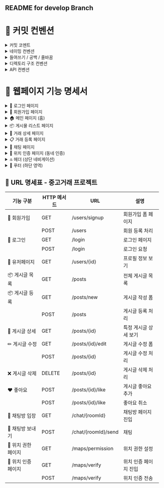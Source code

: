 ## README for develop Branch

# 📝 커밋 컨벤션
<details>
<summary>커밋 코멘트</summary>
파일 추가 : add<br>
파일 수정 : modify <br>
파일 삭제 : delete <br>
버그수정 : fix <br>

---
</details>
<details>
<summary>네이밍 컨벤션</summary>

| 항목 | 예시 | 규칙 |
|------|------|------|
| 클래스 | `UserServiceImpl` | UpperCamelCase |
| 메서드 | `findById()` | lowerCamelCase |
| 변수 | `userName`, `postCount` | lowerCamelCase |
| 상수 | `MAX_SIZE`, `DEFAULT_TIMEOUT` | UPPER_SNAKE_CASE |

---
</details>
<details>
<summary>들여쓰기 / 공백 / 줄바꿈</summary>

- 들여쓰기: 공백 4칸<br>
- 연산자 앞뒤 공백: `=`, `+`, `==`, `&&` 등<br>
- 메서드 간 1줄 공백<br>
- 중괄호 `{}`는 한 줄 아래 (기본 Java 스타일)<br>

---
</details>
<details>
  <summary>디렉토리 구조 컨벤션</summary>

  ```
com.projectname
├── config
├── controller
├── dto
├── entity
├── repository
├── service
└── util
```

---
</details>
<details>
  <summary>API 컨벤션</summary>


| 항목 | 예시 |
|------|------|
| URI 규칙 | `/api/posts`, `/user-profile` (하이픈 소문자) |
| 응답 객체 | `ResponseEntity`로 래핑하여 반환 |
| DTO 역할 | 순수 데이터 전달용 (비즈니스 로직 X) |

---
</details>


# 📄 웹페이지 기능 명세서
<details>
<summary>🔐 로그인 페이지</summary>

#### 📌 필요 정보
- `id`, `username`, `password`, `address`, `provider`  
  → 유저 식별 및 로그인 처리용  
  → `address`는 동네 인증 여부 판단용
- 유저 입력값 (ID/비밀번호)
---

#### ⚙️ 기능
- 일반 로그인 (Spring Security 기반)
- **Google 소셜 로그인 (OAuth2)**
- 세션 설정 (로그인 상태 유지)
- 로그인 성공 시 유저의 동네 인증 여부 확인  
  → **동네 주소가 없다면 일부 기능 제한 (예: 게시글 작성 불가)**
- 아이디/비밀번호 검증 및 유효성 검사  
  → 입력값 비었을 경우 or 로그인 실패 시 에러 메시지 출력
---

#### 🔗 연결 페이지
- 헤더의 로그인 버튼 클릭 시 진입
- 게시글 작성 / 채팅 페이지 접근 시 로그인 페이지로 리다이렉트
- 회원가입 링크를 통해 회원가입 페이지로 이동 가능
---

</details>

<details>
<summary>🧾 회원가입 페이지</summary>

#### 📌 필요 정보
- 입력정보: `username`, `password`, `provider` (소셜 여부 포함)
---

#### ⚙️ 기능
- 회원가입 처리 (DB에 유저 정보 저장)
- 회원가입 완료 후 로그인 페이지로 자동 이동 or 이동 버튼 표시
---

</details>

<details>
<summary>🏠 메인 페이지 (홈)</summary>

#### 📌 필요 정보
- 전체 매물 리스트
- 매물별 세부 정보: 위치, 조회 수, 채팅 수 등
---

#### ⚙️ 기능
- 인기 매물 우선 노출 (조회 수 기준 or 기타 알고리즘)
- 인기 매물 → 그리드 카드 형식으로 표시 (이미지 / 제목 / 가격 / 지역)
- "더보기" 버튼 → 전체 중고 거래 페이지로 이동
- 기능별 안내 버튼 → 클릭 시 관련 기능 페이지로 이동
  - 예: 인기 매물 / 중고 거래 / 채팅
- **Google Play / App Store 버튼** → 모바일 앱 다운로드 유도 링크
---

#### 🔗 연결 페이지
- 홈 디렉토리(`/`)
- 헤더 아이콘 버튼
- 인기 매물 카드 클릭 → 개별 상세 페이지로 이동
- 안내 버튼 클릭 → 기능별 페이지로 연결
---

</details>

<details>
<summary>📦 게시물 리스트 페이지</summary>

#### 📌 필요 정보
- 전체 매물 리스트
- 로그인 여부 (로그인 시 → 글쓰기 버튼 노출)
- 각 매물 카드 정보: 이미지, 상품명, 가격, 지역
---

#### ⚙️ 기능
- 플로팅 버튼 (로그인한 유저만 거래 글 작성 가능)
- 매물 리스트 출력 (카드형 UI)
  - 이미지 / 제목 / 가격 / 위치 정보 포함
  - 각 카드 클릭 시 → 상세 페이지로 이동
- 페이지네이션 또는 무한스크롤 (UX 선택)
- 검색 기능
  - 제목 기반 검색 (RequestParam)
  - 장소 기반 검색 (RequestParam)
- 정렬 기능 (선택적 추가)
  - 거리순 / 최신순 / 가격순 등
---

#### 🔗 연결 페이지
- 거래 상세 페이지 (상품 카드 클릭)
- 거래 등록 페이지 (플로팅 버튼 클릭)
---

</details>

<details>
<summary>📄 거래 상세 페이지</summary>

#### 📌 필요 정보
- 게시물 상세 정보
  - `id`, `title`, `description`, `author`, `price`, `isSelled`, `createdAt`, `location`
- 판매자(글쓴이) 정보
- 현재 로그인한 유저 정보
- 페이지 로드 수 / 조회 수
- 댓글 정보 (선택 사항)
- 채팅 기록 정보 (선택 사항)
---

#### ⚙️ 기능
- 선택한 중고 상품의 상세 정보 출력
  - 이미지 / 제목 / 설명 / 가격 / 지역 등
- 현재 로그인 유저와 글쓴이 비교
  - 일치 시: 게시물 **수정**, **삭제** 버튼 노출
    - 수정 버튼 클릭 → 게시물 등록 페이지로 이동 (수정 모드)
- **목록으로 돌아가기** 버튼
- **채팅하기 버튼**
  - 로그인한 유저에게만 노출
  - 클릭 시 상대 유저 ID 포함하여 채팅 페이지로 이동
- 상품이 판매 완료된 경우 → 버튼 비활성화 or 상태 표시
---

#### 🔗 연결 페이지
- 게시물 리스트 페이지(이전)
- 채팅 페이지 (채팅하기 버튼)
- 게시물 등록 페이지 (수정 시)
---

</details>

<details>
<summary>📋 거래 등록 페이지</summary>

#### 📌 필요 정보
- 유저 정보 (작성자)
- 입력값
  - `title` (물건명)
  - `price` (가격)
  - `description` (상세 설명)
  - `img` (상품 사진) → 없을 경우 기본 이미지 처리
  - `address` (거래 지역) → 드롭다운 또는 지도 연동
---

#### ⚙️ 기능
- **폼 입력 기능**
  - 물건명, 가격, 설명, 지역, 사진 등 작성 가능
- **입력값 유효성 검사**
  - 필수 입력 항목 누락 시 등록 불가
  - 예: 제목 또는 가격이 비어 있으면 에러 메시지 표시
- **이미지 처리**
  - 이미지 업로드 기능
  - 업로드 없을 경우 → 기본 이미지(`no-img`) 처리
- **작성 완료 버튼**
  - 입력값 유효성 통과 시 → DB에 저장
  - 작성된 게시글 상세 페이지로 리다이렉트
---

#### 🔗 연결 페이지
- 메인 페이지 → 플로팅 버튼 → 거래 등록 페이지
- 등록 완료 후 → 해당 게시글 상세 페이지로 이동
- 수정 시 → 동일한 폼 재사용, 기존 정보 미리 채워진 상태
---

</details>
<details>
<summary>💬 채팅 페이지</summary>

#### 📌 필요 정보
- 로그인한 유저 정보
- 상대 유저 ID (판매자 or 구매자)
- 게시물 정보 (상품명, 가격, 썸네일 이미지 등)
- 채팅 리스트 (이전 채팅 내역)
- AI API 응답 정보 (챗봇 시나리오)
---

#### ⚙️ 기능
- **실시간 채팅 기능**
  - WebSocket 또는 SSE 방식
  - 메시지 전송/수신 즉시 렌더링
- **AI 챗봇 응답 기능**
  - 자동 메시지 추천 or 시나리오 기반 응답 제공
  - 예: "안녕하세요, 거래 가능하신가요?" 자동 응답
- **안 읽은 메시지 필터링**
  - 미확인 메시지만 보기 기능
  - 읽음 여부 상태 표시
- **최신순 정렬**
  - 최근 메시지가 아래에 표시
- **신뢰도 시스템 (선택 기능)**
  - 메시지 기반 거래 평가 또는 사용자 점수화
- **거래 완료 처리**
  - 거래가 성사되면 버튼 클릭으로 상태 전환
  - 완료된 채팅방 → 게시글 상태도 '판매 완료' 처리
- **거래 상태 표시**
  - 거래 진행 중 / 완료 등의 시각적 표시
---

#### 🔗 연결 페이지
- 거래 상세 페이지 → 채팅하기 버튼 클릭 시 진입
- 목록형 채팅방 → 해당 대화방으로 이동 가능
---
</details>

<details>
  <summary>📍 위치 인증 페이지 (동네 인증)</summary>

#### 📌 필요 정보
- 현재 사용자 위치 (GPS or 브라우저 위치 정보)
- 유저 정보 (DB에 저장된 인증 여부)
- Google Map API를 통한 위치 매핑
---

#### ⚙️ 기능
- **위치 검색 기능**
  - Google Map 또는 주소 입력 기반 검색
  - 주소는 '동' 단위까지만 허용 (예: 서울시 마포구 **서교동**)
- **현재 위치 기반 인증 기능**
  - 검색한 주소와 실제 위치(GPS 기반)가 일치할 경우에만 인증 처리
- **동네 설정 기능**
  - 인증 성공 시 사용자 정보에 `address` 필드 저장
  - 사용자 권한 또는 세션에 인증 상태 반영 (예: ROLE_AUTHENTICATED)
- **Spring Security 기반 Role 처리**
  - 인증된 사용자만 게시글 작성 / 채팅 기능 사용 가능하도록 설명
---

#### 🔗 연결 페이지
- 헤더의 "위치 인증" 버튼 클릭 시 진입
- 로그인 후 미인증 상태일 때 자동 리다이렉트될 수도 있음
---

</details>

<details>
  <summary>🔝 헤더 (상단 네비게이션)</summary>

#### 📌 필요 정보
- 로그인 여부
- 동네 인증 여부 (주소 등록 여부)
---

#### ⚙️ 기능
- 로그인 여부 및 동네 인증 여부에 따라 동적 버튼 렌더링
  - 로그인 X → "로그인" 버튼 표시
  - 로그인 O + 동네 인증 X → "동네 인증" 버튼 활성화
  - 로그인 O + 동네 인증 O → "채팅하기", "마이페이지" 등 기능 활성화
- 검색창 제공 (위치 또는 키워드 기반)
- 각 버튼 클릭 시 해당 기능 페이지로 이동
---

#### 🔗 연결 페이지
- 로그인 페이지
- 위치 인증 페이지
- 채팅 페이지 (로그인 + 동네 인증 시만 가능)
- 마이페이지 or 내 정보 페이지
---

</details>

<details>
<summary>📎 푸터 (하단 영역)</summary>

#### ⚙️ 기능
- 하단 주요 링크 연결 (회사소개, 이용약관, 개인정보처리방침 등)
- 퀵 이동 링크 버튼 제공:
  - "거래하기" → 메인 페이지 이동
  - "채팅하기" → 유저 로그인 및 동네 인증 여부 확인 후 채팅 페이지로 이동
---

#### 🔗 연결 페이지
- 메인 페이지 (`/`)
- 채팅 페이지 (`/chat`) ← 로그인 + 인증 필요
- 외부 정책 페이지 (약관, 소개 등)
---

</details>

## 📌 URL 명세표 - 중고거래 프로젝트

| 기능 구분        | HTTP 메서드 | URL                 | 설명        |
|--------------|----------|---------------------|-----------|
| 🔐 회원가입      | GET      | /users/signup       | 회원가입 폼 페이지 |
|              | POST     | /users              | 회원 등록 처리  |
| 🔐 로그인       | GET      | /login              | 로그인 페이지   |
|              | POST     | /login              | 로그인 요청    |
| 🧑 유저페이지     | GET      | /users/{id}         | 프로필 정보 보기 |
| 📦 게시글 목록    | GET      | /posts              | 전체 게시글 목록 |
| 📦 게시글 등록    | GET      | /posts/new          | 게시글 작성 폼  |
|              | POST     | /posts              | 게시글 등록 처리 |
| 📄 게시글 상세    | GET      | /posts/{id}         | 특정 게시글 상세 보기 |
| ✏ 게시글 수정     | GET      | /posts/{id}/edit    | 게시글 수정 폼  |
|              | POST     | /posts/{id}         | 게시글 수정 처리 |
| ❌ 게시글 삭제     | DELETE   | /posts/{id}         | 게시글 삭제 처리 |
| ❤️ 좋아요       | POST     | /posts/{id}/like    | 게시글 좋아요 추가 |
|              | POST     | /posts/{id}/like    | 좋아요 취소    |
| 💬 채팅방 입장    | GET      | /chat/{roomId}      | 채팅방 페이지 진입 |
| 💬 채팅방 보내기   | POST     | /chat/{roomId}/send | 채팅        |
| 📍 위치 권한 페이지 | GET      | /maps/permission    | 위치 권한 설정  |
| 📍 위치 인증 페이지 | GET      | /maps/verify        | 위치 인증 페이지 진입 |
|              | POST     | /maps/verify        | 위치 인증 전송  |

